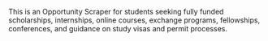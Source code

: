 This is an Opportunity Scraper for students seeking fully funded scholarships, internships, online courses, exchange programs, fellowships, conferences, and guidance on study visas and permit processes.
